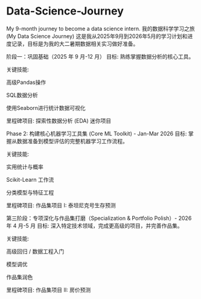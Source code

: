 # Data-Science-Journey
My 9-month journey to become a data science intern.
我的数据科学学习之旅 (My Data Science Journey)
这是我从2025年9月到2026年5月的学习计划和进度记录，目标是为我的大二暑期数据相关实习做好准备。

阶段一：巩固基础（2025 年 9 月-12 月）
目标: 熟练掌握数据分析的核心工具。

关键技能:

高级Pandas操作

SQL数据分析

使用Seaborn进行统计数据可视化

里程碑项目: 探索性数据分析 (EDA) 迷你项目

Phase 2: 构建核心机器学习工具集 (Core ML Toolkit) - Jan-Mar 2026
目标: 掌握从数据准备到模型评估的完整机器学习工作流程。

关键技能:

实用统计与概率

Scikit-Learn 工作流

分类模型与特征工程

里程碑项目: 作品集项目 I: 泰坦尼克号生存预测

第三阶段：专项深化与作品集打磨（Specialization & Portfolio Polish）- 2026 年 4 月-5 月
目标: 深入特定技术领域，完成更高级的项目，并完善作品集。

关键技能:

高级回归 / 数据工程入门

模型调优

作品集润色

里程碑项目: 作品集项目 II: 房价预测
